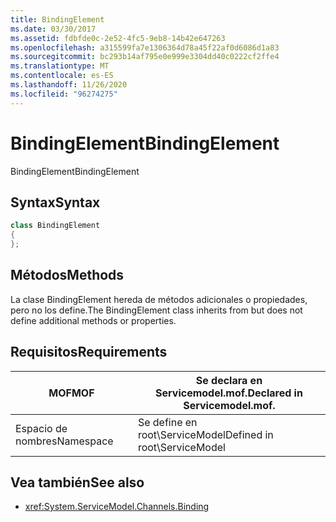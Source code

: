 ```yaml
---
title: BindingElement
ms.date: 03/30/2017
ms.assetid: fdbfde0c-2e52-4fc5-9eb8-14b42e647263
ms.openlocfilehash: a315599fa7e1306364d78a45f22af0d6086d1a83
ms.sourcegitcommit: bc293b14af795e0e999e3304dd40c0222cf2ffe4
ms.translationtype: MT
ms.contentlocale: es-ES
ms.lasthandoff: 11/26/2020
ms.locfileid: "96274275"
---
```

# <a name="bindingelement"></a><span data-ttu-id="98acd-102">BindingElement</span><span class="sxs-lookup"><span data-stu-id="98acd-102">BindingElement</span></span>

<span data-ttu-id="98acd-103">BindingElement</span><span class="sxs-lookup"><span data-stu-id="98acd-103">BindingElement</span></span>  
  
## <a name="syntax"></a><span data-ttu-id="98acd-104">Syntax</span><span class="sxs-lookup"><span data-stu-id="98acd-104">Syntax</span></span>  
  
```csharp  
class BindingElement  
{  
};  
```  
  
## <a name="methods"></a><span data-ttu-id="98acd-105">Métodos</span><span class="sxs-lookup"><span data-stu-id="98acd-105">Methods</span></span>  

 <span data-ttu-id="98acd-106">La clase BindingElement hereda de métodos adicionales o propiedades, pero no los define.</span><span class="sxs-lookup"><span data-stu-id="98acd-106">The BindingElement class inherits from but does not define additional methods or properties.</span></span>  
  
## <a name="requirements"></a><span data-ttu-id="98acd-107">Requisitos</span><span class="sxs-lookup"><span data-stu-id="98acd-107">Requirements</span></span>  
  
|<span data-ttu-id="98acd-108">MOF</span><span class="sxs-lookup"><span data-stu-id="98acd-108">MOF</span></span>|<span data-ttu-id="98acd-109">Se declara en Servicemodel.mof.</span><span class="sxs-lookup"><span data-stu-id="98acd-109">Declared in Servicemodel.mof.</span></span>|  
|---------|-----------------------------------|  
|<span data-ttu-id="98acd-110">Espacio de nombres</span><span class="sxs-lookup"><span data-stu-id="98acd-110">Namespace</span></span>|<span data-ttu-id="98acd-111">Se define en root\ServiceModel</span><span class="sxs-lookup"><span data-stu-id="98acd-111">Defined in root\ServiceModel</span></span>|  
  
## <a name="see-also"></a><span data-ttu-id="98acd-112">Vea también</span><span class="sxs-lookup"><span data-stu-id="98acd-112">See also</span></span>

- <xref:System.ServiceModel.Channels.Binding>
